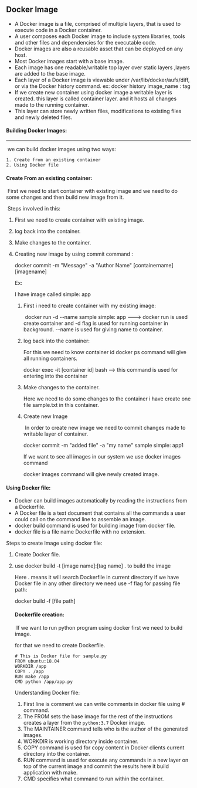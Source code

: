 ## Docker Image

- A Docker image is a file, comprised of multiple layers, that is used to execute code in a Docker container.
- A user composes each Docker image to include system libraries, tools and other files and dependencies for the executable code.
- Docker images are also a reusable asset that can be deployed on any host.
- Most Docker images start with a base image.
- Each image has one readable/writable top layer over static layers ,layers are added to the base image.
- Each layer of a Docker image is viewable under /var/lib/docker/aufs/diff, or via the Docker history command. ex: docker history image_name : tag 
- If we create new container using docker image a writable layer is created.  this layer is called container layer. and it hosts all changes made to the running container.
- This layer can store newly written files, modifications to existing files and newly deleted files. 

#### Building Docker Images:

------

​	we can build docker images using two ways:

	1. Create from an existing container
 	2. Using Docker file

####     Create From an existing container:

​		First we need to start container with existing image and we need to do some changes and then build new image from it.

​	Steps involved in this:

 1. First we need to create container with existing image.

 2. log back into the container.

 3. Make changes to the container.

 4. Creating new image by using commit command :

    docker commit -m "Message" -a "Author Name" [containername] [imagename]

    Ex:

    I have image called simple: app

    1. First i need to create container with my existing image: 

       ​	docker run -d  --name sample simple: app  ---> docker run is used create container and -d flag is used for running container in background. --name is used for giving name to container.

    2. log back into the container:

        For this we need to know container id docker ps  command will give all running containers.

       docker exec -it [container id] bash --> this command is used for entering into the container

    3. Make changes to the container.

       Here we need to do some changes to the container i have create one file sample.txt in this container.

    4. Create new Image

       ​	In order to create new image we need to commit changes made to writable layer of container.

       docker commit -m "added file" -a "my name" sample simple: app1

       If we want to see all images in our system we use docker images command

       docker images  command will give newly created image.



#### Using Docker file:

- Docker can build images automatically by reading the instructions from a Dockerfile.
- A Docker file is a text document that contains all the commands a user could call on the command line to assemble an image.
- docker build command is used for building image from docker file.
- docker file is a file name Dockerfile with no extension.

Steps to create Image using docker file:

1. Create  Docker file.

2. use docker build -t [image name]:[tag name] . to build the image   

   Here . means it will search Dockerfile in current directory  if we have Docker file in any other directory we need use -f flag for passing file path:

   docker build -f [file path]

   #### Dockerfile creation:

   ​	If we want to run python program using docker first we need to build image.

   for that we need to create Dockerfile.

   ```
   # This is Docker file for sample.py
   FROM ubuntu:18.04
   WORKDIR /app
   COPY . /app
   RUN make /app
   CMD python /app/app.py
   ```

   Understanding Docker file:

   1. First line is comment we can write comments in docker file using # command.
   2.  The FROM sets the base image for the rest of the instructions creates a layer from the `python:3.7` Docker image.
   3. The MAINTAINER command tells who is the author of the generated images.
   4. WORKDIR is working directory inside container.
   5. COPY command is used for copy content in Docker clients current  directory into the container.
   6. RUN command is used for  execute any commands in a new layer on top of the current image and commit the results  here it build application with make. 
   7. CMD specifies what command to run within the container.
             
   
   ​    
   
   ​    
   
   ​    
   
   ​    
   
   ​    
   
   ​    
   
   ​    
   
    
   

